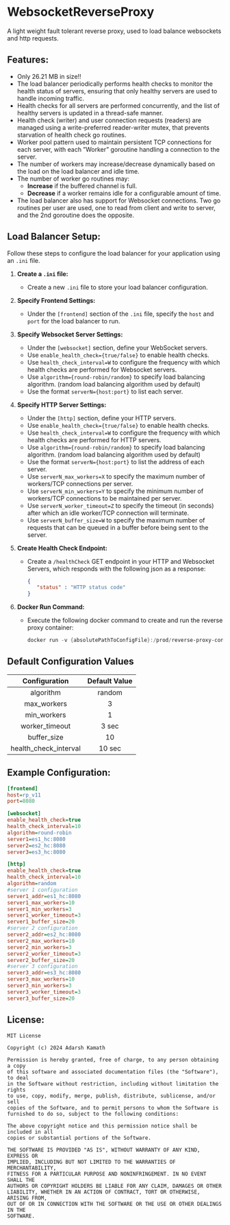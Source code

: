# WebsocketReverseProxy
A light weight fault tolerant reverse proxy, used to load balance websockets and http requests.


## Features:

- Only 26.21 MB in size!!
- The load balancer periodically performs health checks to monitor the health status of servers, ensuring that only healthy servers are used to handle incoming traffic.
- Health checks for all servers are performed concurrently, and the list of healthy servers is updated in a thread-safe manner.
- Health check (writer) and user connection requests (readers) are managed using a write-preferred reader-writer mutex, that prevents starvation of health check go routines.
- Worker pool pattern used to maintain persistent TCP connections for each server, with each ”Worker” goroutine handling a connection to the server.
- The number of workers may increase/decrease dynamically based on the load on the load balancer and idle time.
- The number of worker go routines may:
    - **Increase** if the buffered channel is full.
    - **Decrease** if a worker remains idle for a configurable amount of time.
- The load balancer also has support for Websocket connections. Two go routines per user are used, one to read from client and write to server, and the 2nd goroutine does the opposite.

## Load Balancer Setup:

Follow these steps to configure the load balancer for your application using an `.ini` file.


1. **Create a `.ini` file:**

   - Create a new `.ini` file to store your load balancer configuration.

2. **Specify Frontend Settings:**

   - Under the `[frontend]` section of the `.ini` file, specify the `host` and `port` for the load balancer to run.
     
3. **Specify Websocket Server Settings:**
   
   - Under the `[websocket]` section, define your WebSocket servers. 
   - Use `enable_health_check={true/false}` to enable health checks.
   - Use `health_check_interval=W` to configure the frequency with which health checks are performed for Websocket servers.
   - Use `algorithm={round-robin/random}` to specify load balancing algorithm. (random load balancing algorithm used by default)
   - Use the format `serverN={host:port}` to list each server.

4. **Specify HTTP Server Settings:**
   
   - Under the `[http]` section, define your HTTP servers.
   - Use `enable_health_check={true/false}` to enable health checks.
   - Use `health_check_interval=W` to configure the frequency with which health checks are performed for HTTP servers.
   - Use `algorithm={round-robin/random}` to specify load balancing algorithm. (random load balancing algorithm used by default)
   - Use the format `serverN={host:port}` to list the address of each server.
   - Use `serverN_max_workers=X` to specify the maximum number of workers/TCP connections per server.
   - Use `serverN_min_workers=Y` to specify the minimum number of workers/TCP connections to be maintained per server.
   - Use `serverN_worker_timeout=Z` to specify the timeout (in seconds) after which an idle worker/TCP connection will terminate.
   - Use `serverN_buffer_size=W` to specify the maximum number of requests that can be queued in a buffer before being sent to the server.

5. **Create Health Check Endpoint:**

   - Create a `/healthCheck` GET endpoint in your HTTP and Websocket Servers, which responds with the following json as a response:
     
     ```json
     {
     	"status" : "HTTP status code"
     }

5. **Docker Run Command:**

   - Execute the following docker command to create and run the reverse proxy container:

     ```powershell
     docker run -v {absolutePathToConfigFile}:/prod/reverse-proxy-config.ini reverse_proxy_v11_var_buf

## Default Configuration Values

|     Configuration      |  Default Value  |
|:----------------------:|:---------------:|
|       algorithm        |     random      |
|      max_workers       |       3         |
|      min_workers       |       1         |
|     worker_timeout     |       3 sec     |
|      buffer_size       |      10         |
|  health_check_interval |      10 sec     |


## Example Configuration:

   ```ini
[frontend]
host=rp_v11
port=8080

[websocket]
enable_health_check=true
health_check_interval=10
algorithm=round-robin
server1=es1_hc:8080
server2=es2_hc:8080
server3=es3_hc:8080

[http]
enable_health_check=true
health_check_interval=10
algorithm=random
#server 1 configuration
server1_addr=es1_hc:8080
server1_max_workers=10
server1_min_workers=3
server1_worker_timeout=3
server1_buffer_size=20
#server 2 configuration
server2_addr=es2_hc:8080
server2_max_workers=10
server2_min_workers=3
server2_worker_timeout=3
server2_buffer_size=20
#server 3 configuration
server3_addr=es3_hc:8080
server3_max_workers=10
server3_min_workers=3
server3_worker_timeout=3
server3_buffer_size=20
   ```


## License:

```
MIT License

Copyright (c) 2024 Adarsh Kamath

Permission is hereby granted, free of charge, to any person obtaining a copy
of this software and associated documentation files (the "Software"), to deal
in the Software without restriction, including without limitation the rights
to use, copy, modify, merge, publish, distribute, sublicense, and/or sell
copies of the Software, and to permit persons to whom the Software is
furnished to do so, subject to the following conditions:

The above copyright notice and this permission notice shall be included in all
copies or substantial portions of the Software.

THE SOFTWARE IS PROVIDED "AS IS", WITHOUT WARRANTY OF ANY KIND, EXPRESS OR
IMPLIED, INCLUDING BUT NOT LIMITED TO THE WARRANTIES OF MERCHANTABILITY,
FITNESS FOR A PARTICULAR PURPOSE AND NONINFRINGEMENT. IN NO EVENT SHALL THE
AUTHORS OR COPYRIGHT HOLDERS BE LIABLE FOR ANY CLAIM, DAMAGES OR OTHER
LIABILITY, WHETHER IN AN ACTION OF CONTRACT, TORT OR OTHERWISE, ARISING FROM,
OUT OF OR IN CONNECTION WITH THE SOFTWARE OR THE USE OR OTHER DEALINGS IN THE
SOFTWARE.

